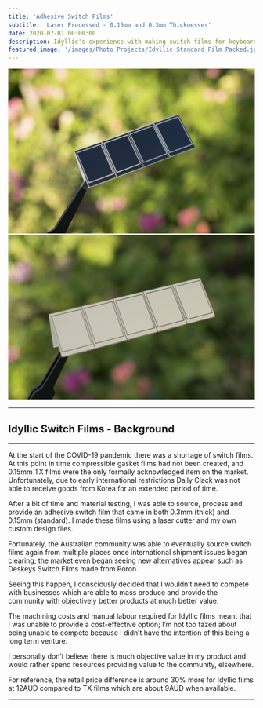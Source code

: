 ```yaml
---
title: 'Adhesive Switch Films'
subtitle: 'Laser Processed - 0.15mm and 0.3mm Thicknesses'
date: 2020-07-01 00:00:00
description: Idyllic's experience with making switch films for keyboard switches, using laser processing.
featured_image: '/images/Photo_Projects/Idyllic_Standard_Film_Packed.jpg'
---
```


<div class="gallery" data-columns="2">
	<img src="/images/Photo_Projects/Idyllic_Standard_Film_Black.jpg">
	<img src="/images/Photo_Projects/Idyllic_Standard_Film_Gold.jpg">
</div>

---
##   Idyllic Switch Films - Background
---

At the start of the COVID-19 pandemic there was a shortage of switch films. At this point in time compressible gasket films had not been created, and 0.15mm TX films were the only formally acknowledged item on the market. Unfortunately, due to early international restrictions Daily Clack was not able to receive goods from Korea for an extended period of time. 



After a bit of time and material testing, I was able to source, process and provide an adhesive switch film that came in both 0.3mm (thick) and 0.15mm (standard). I made these films using a laser cutter and my own custom design files. 


Fortunately, the Australian community was able to eventually source switch films again from multiple places once international shipment issues began clearing; the market even began seeing new alternatives appear such as Deskeys Switch Films made from Poron. 


Seeing this happen, I consciously decided that I wouldn’t need to compete with businesses which are able to mass produce and provide the community with objectively better products at much better value.  


The machining costs and manual labour required for Idyllic films meant that I was unable to provide a cost-effective option; I’m not too fazed about being unable to compete because I didn’t have the intention of this being a long term venture. 


I personally don’t believe there is much objective value in my product and would rather spend resources providing value to the community, elsewhere. 

For reference, the retail price difference is around 30% more for Idyllic films at 12AUD compared to TX films which are about 9AUD when available. 

---



